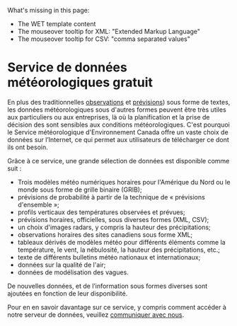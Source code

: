 What's missing in this page:
* The WET template content
* The mouseover tooltip for XML: "Extended Markup Language"
* The mouseover tooltip for CSV: "comma separated values"

# Service de données météorologiques gratuit

En plus des traditionnelles [observations](https://weather.gc.ca/provincialsummary_table/pages/pe_obs_metric_f.html) et [prévisions](https://weather.gc.ca/forecast/public_bulletins_f.html)) sous forme de textes, les données météorologiques sous d'autres formes peuvent être très utiles aux particuliers ou aux entreprises, là où la planification et la prise de décision des sont sensibles aux conditions météorologiques. C'est pourquoi le Service météorologique d'Environnement Canada offre un vaste choix de données sur l’Internet, ce qui permet aux utilisateurs de télécharger ce dont ils ont besoin.

Grâce à ce service, une grande sélection de données est disponible comme suit :

* Trois modèles météo numériques horaires pour l'Amérique du Nord ou le monde sous forme de  grille binaire (GRIB);
* prévisions de probabilité à partir de la technique de « prévisions d'ensemble »;
* profils verticaux des températures observées et prévues; 
* prévisions horaires, officielles, sous diverses formes (XML, CSV);
* un choix d'images radars, y compris la hauteur des précipitations;
* observations horaires des sites canadiens sous forme XML;
* tableaux dérivés de modèles météo pour différents éléments comme la température, le vent, la nébulosité, la hauteur des précipitations, etc.;
* texte de différents bulletins météo nationaux et internationaux;
* données sur la qualité de l'air;
* données de modélisation des vagues.

De nouvelles données, et de l’information sous formes diverses sont ajoutées en fonction de leur disponibilité.

Pour en en savoir davantage sur ce service, y compris comment accéder à notre serveur de données, veuillez [communiquer avec nous](https://www.weather.gc.ca/mainmenu/contact_us_f.html).